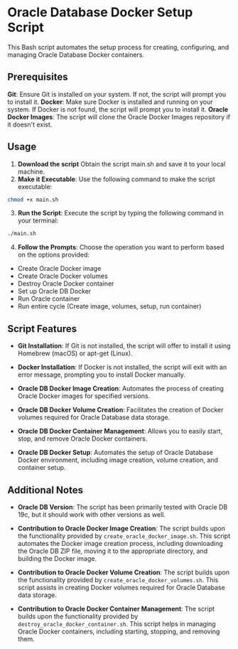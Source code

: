 # Oracle Database Docker Setup Script

This Bash script automates the setup process for creating, configuring, and managing Oracle Database Docker containers.

## Prerequisites
**Git**: Ensure Git is installed on your system. If not, the script will prompt you to install it.
**Docker**: Make sure Docker is installed and running on your system. If Docker is not found, the script will prompt you to install it.
**Oracle Docker Images**: The script will clone the Oracle Docker Images repository if it doesn't exist.


## Usage
1. **Download the script** Obtain the script main.sh and save it to your local machine.
2. **Make it Executable**: Use the following command to make the script executable:

```bash
chmod +x main.sh
```

3. **Run the Script**: Execute the script by typing the following command in your terminal:

```bash
./main.sh
```

4. **Follow the Prompts**: Choose the operation you want to perform based on the options provided:

- Create Oracle Docker image
- Create Oracle Docker volumes
- Destroy Oracle Docker container
- Set up Oracle DB Docker
- Run Oracle container
- Run entire cycle (Create image, volumes, setup, run container)

## Script Features

- **Git Installation**: If Git is not installed, the script will offer to install it using Homebrew (macOS) or apt-get (Linux).

- **Docker Installation**: If Docker is not installed, the script will exit with an error message, prompting you to install Docker manually.

- **Oracle DB Docker Image Creation**: Automates the process of creating Oracle Docker images for specified versions.

- **Oracle DB Docker Volume Creation**: Facilitates the creation of Docker volumes required for Oracle Database data storage.

- **Oracle DB Docker Container Management**: Allows you to easily start, stop, and remove Oracle Docker containers.

- **Oracle DB Docker Setup**: Automates the setup of Oracle Database Docker environment, including image creation, volume creation, and container setup.

## Additional Notes
- **Oracle DB Version**: The script has been primarily tested with Oracle DB 19c, but it should work with other versions as well.

- **Contribution to Oracle Docker Image Creation**: The script builds upon the functionality provided by `create_oracle_docker_image.sh`. This script automates the Docker image creation process, including downloading the Oracle DB ZIP file, moving it to the appropriate directory, and building the Docker image.

- **Contribution to Oracle Docker Volume Creation**: The script builds upon the functionality provided by `create_oracle_docker_volumes.sh`. This script assists in creating Docker volumes required for Oracle Database data storage.

- **Contribution to Oracle Docker Container Management**: The script builds upon the functionality provided by `destroy_oracle_docker_container.sh`. This script helps in managing Oracle Docker containers, including starting, stopping, and removing them.
